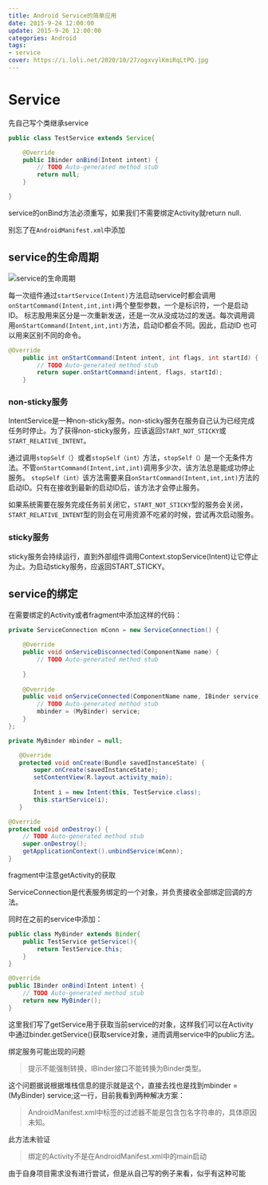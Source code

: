 ```yaml
---
title: Android Service的简单应用
date: 2015-9-24 12:00:00
update: 2015-9-26 12:00:00
categories: Android  
tags: 
- service
cover: https://i.loli.net/2020/10/27/ogxvylKmiRqLtPQ.jpg
---
```

 
# Service
先自己写个类继承service
```java
public class TestService extends Service{

    @Override
	public IBinder onBind(Intent intent) {
		// TODO Auto-generated method stub
		return null;
	}

}
```
service的onBind方法必须重写，如果我们不需要绑定Activity就return null.

别忘了在`AndroidManifest.xml`中添加

## service的生命周期

![service的生命周期](https://i.loli.net/2020/10/27/zxXN85ULYKt9VyA.png)

每一次组件通过`startService(Intent)`方法启动service时都会调用`onStartCommand(Intent,int,int)`两个整型参数，一个是标识符，一个是启动ID。
标志股用来区分是一次重新发送，还是一次从没成功过的发送。每次调用调用`onStartCommand(Intent,int,int)`方法，启动ID都会不同。因此，启动ID
也可以用来区别不同的命令。

```java
@Override
	public int onStartCommand(Intent intent, int flags, int startId) {
		// TODO Auto-generated method stub
		return super.onStartCommand(intent, flags, startId);
	}
```
### non-sticky服务

IntentService是一种non-sticky服务。non-sticky服务在服务自己认为已经完成任务时停止。为了获得non-sticky服务，应该返回`START_NOT_STICKY`或`START_RELATIVE_INTENT`。

通过调用`stopSelf（`）或者`stopSelf（int）`方法，`stopSelf（）`是一个无条件方法。不管`onStartCommand(Intent,int,int)`调用多少次，该方法总是能成功停止服务。
`stopSelf（int）`该方法需要来自`onStartCommand(Intent,int,int)`方法的启动ID。只有在接收到最新的启动ID后，该方法才会停止服务。

如果系统需要在服务完成任务前关闭它，`START_NOT_STICKY`型的服务会关闭，`START_RELATIVE_INTENT`型的则会在可用资源不吃紧的时候，尝试再次启动服务。

### sticky服务

sticky服务会持续运行，直到外部组件调用Context.stopService(Intent)让它停止为止。为启动sticky服务，应返回START_STICKY。

## service的绑定

在需要绑定的Activity或者fragment中添加这样的代码：
```java
private ServiceConnection mConn = new ServiceConnection() {
	
	@Override
	public void onServiceDisconnected(ComponentName name) {
		// TODO Auto-generated method stub
		
	}
	
	@Override
	public void onServiceConnected(ComponentName name, IBinder service) {
		// TODO Auto-generated method stub
		mbinder = (MyBinder) service;
	}
};

private MyBinder mbinder = null;

   @Override
   protected void onCreate(Bundle savedInstanceState) {
       super.onCreate(savedInstanceState);
       setContentView(R.layout.activity_main);
       
       Intent i = new Intent(this, TestService.class);
       this.startService(i);
   }

@Override
protected void onDestroy() {
	// TODO Auto-generated method stub
	super.onDestroy();
	getApplicationContext().unbindService(mConn);
}
```
fragment中注意getActivity的获取

ServiceConnection是代表服务绑定的一个对象，并负责接收全部绑定回调的方法。

同时在之前的service中添加：

```java
public class MyBinder extends Binder{
	public TestService getService(){
		return TestService.this;
	}
}

@Override
public IBinder onBind(Intent intent) {
	// TODO Auto-generated method stub
	return new MyBinder();
}
```
这里我们写了getService用于获取当前service的对象，这样我们可以在Activity中通过binder.getService()获取service对象，进而调用service中的public方法。

绑定服务可能出现的问题

> 提示不能强制转换，IBinder接口不能转换为Binder类型。

这个问题据说根据堆栈信息的提示就是这个，直接去找也是找到mbinder = (MyBinder) service;这一行，目前我看到两种解决方案：

> AndroidManifest.xml中标签的过滤器不能是包含包名字符串的，具体原因未知。

此方法未验证

> 绑定的Activity不是在AndroidManifest.xml中的main启动

由于自身项目需求没有进行尝试，但是从自己写的例子来看，似乎有这种可能